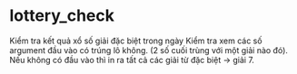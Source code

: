 # lottery_check
Kiểm tra kết quả xổ số giải đặc biệt trong ngày 
Kiểm tra xem các số argument đầu vào có trúng lô không.
(2 số cuối trùng với một giải nào đó). Nếu không có đầu vào thì in 
ra tất cả các giải từ đặc biệt -> giải 7.
